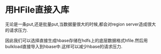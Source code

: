 # 用HFile直接入库

无论是一条put,还是批量put,当数据量很大的时候,都会对region server造成很大的请求压力.

因此我们可以选择直接生成hbase存储在hdfs上的底层数据格式hfile.然后用bulkload直接导入到hbase中.这样可以减少hbase的请求压力.



